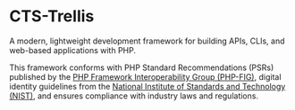 # CTS-Trellis

A modern, lightweight development framework for building APIs, CLIs, and web-based applications with PHP.

This framework conforms with PHP Standard Recommendations (PSRs) published by the [PHP Framework Interoperability Group (PHP-FIG)](https://www.php-fig.org/), digital identity guidelines from the [National Institute of Standards and Technology (NIST)](https://www.nist.gov/), and ensures compliance with industry laws and regulations.
